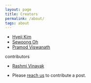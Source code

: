 ```yaml
---
layout: page
title: Creators
permalink: /about/
tags: about
---
```




* [Hyeji Kim](http://sites.utexas.edu/hkim/)
* [Sewoong Oh](https://homes.cs.washington.edu/~sewoong/)
* [Pramod Viswanath](http://pramodv.ece.illinois.edu/)


contributors
* [Rashmi Vinayak](http://www.cs.cmu.edu/~rvinayak/)

- Please [reach us](https://hyejikim1.github.io/contact) to contribute a post. 


